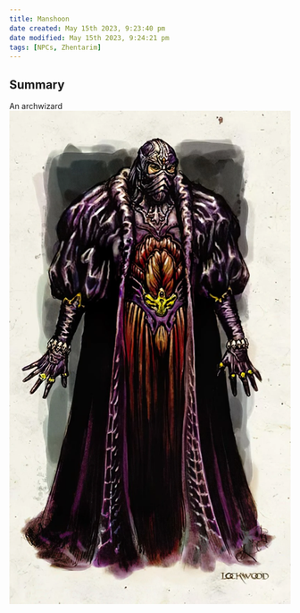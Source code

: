 ```yaml
---
title: Manshoon
date created: May 15th 2023, 9:23:40 pm
date modified: May 15th 2023, 9:24:21 pm
tags: [NPCs, Zhentarim]
---
```

## Summary
An archwizard
![](attachments/Pasted%20image%2020230515212419.png)
